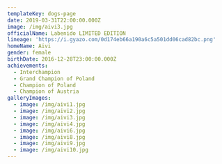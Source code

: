 ```yaml
---
templateKey: dogs-page
date: 2019-03-31T22:00:00.000Z
image: /img/aivi3.jpg
officialName: Labenido LIMITED EDITION
lineage: 'https://i.gyazo.com/0d174eb66a190a6c5a501dd06cad82bc.png'
homeName: Aivi
gender: female
birthDate: 2016-12-28T23:00:00.000Z
achievements:
  - Interchampion
  - Grand Champion of Poland
  - Champion of Poland
  - Champion of Austria
galleryImages:
  - image: /img/aivi1.jpg
  - image: /img/aivi2.jpg
  - image: /img/aivi3.jpg
  - image: /img/aivi4.jpg
  - image: /img/aivi6.jpg
  - image: /img/aivi8.jpg
  - image: /img/aivi9.jpg
  - image: /img/aivi10.jpg
---
```


